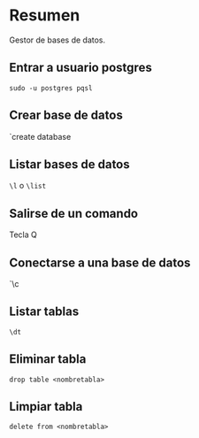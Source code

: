 # Resumen
Gestor de bases de datos.

## Entrar a usuario postgres
`sudo -u postgres pqsl`

## Crear base de datos
`create database <nombrebd>

## Listar bases de datos
`\l` o `\list`

## Salirse de un comando
Tecla Q

## Conectarse a una base de datos
`\c <nombrebd>

## Listar tablas
`\dt`

## Eliminar tabla
`drop table <nombretabla>`

## Limpiar tabla
`delete from <nombretabla>`

